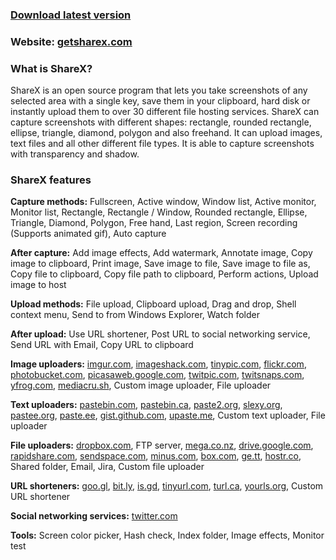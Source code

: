 ### [Download latest version](https://github.com/ShareX/ShareX/releases/latest)

### Website: [getsharex.com](http://www.getsharex.com)

### What is ShareX?

ShareX is an open source program that lets you take screenshots of any selected area with a single key, save them in your clipboard, hard disk or instantly upload them to over 30 different file hosting services. ShareX can capture screenshots with different shapes: rectangle, rounded rectangle, ellipse, triangle, diamond, polygon and also freehand. It can upload images, text files and all other different file types. It is able to capture screenshots with transparency and shadow.

### ShareX features

**Capture methods:**
Fullscreen,
Active window,
Window list,
Active monitor,
Monitor list,
Rectangle,
Rectangle / Window,
Rounded rectangle,
Ellipse,
Triangle,
Diamond,
Polygon,
Free hand,
Last region,
Screen recording (Supports animated gif),
Auto capture

**After capture:**
Add image effects,
Add watermark,
Annotate image,
Copy image to clipboard,
Print image,
Save image to file,
Save image to file as,
Copy file to clipboard,
Copy file path to clipboard,
Perform actions,
Upload image to host

**Upload methods:**
File upload,
Clipboard upload,
Drag and drop,
Shell context menu,
Send to from Windows Explorer,
Watch folder

**After upload:**
Use URL shortener,
Post URL to social networking service,
Send URL with Email,
Copy URL to clipboard

**Image uploaders:**
[imgur.com](http://imgur.com),
[imageshack.com](http://imageshack.com),
[tinypic.com](http://tinypic.com),
[flickr.com](http://flickr.com),
[photobucket.com](http://photobucket.com),
[picasaweb.google.com](http://picasaweb.google.com),
[twitpic.com](http://twitpic.com),
[twitsnaps.com](http://twitsnaps.com),
[yfrog.com](http://yfrog.com),
[mediacru.sh](http://mediacru.sh),
Custom image uploader,
File uploader

**Text uploaders:**
[pastebin.com](http://pastebin.com),
[pastebin.ca](http://pastebin.ca),
[paste2.org](http://paste2.org),
[slexy.org](http://slexy.org),
[pastee.org](http://pastee.org),
[paste.ee](http://paste.ee),
[gist.github.com](http://gist.github.com),
[upaste.me](http://upaste.me),
Custom text uploader,
File uploader

**File uploaders:**
[dropbox.com](http://dropbox.com),
FTP server,
[mega.co.nz](http://mega.co.nz),
[drive.google.com](http://drive.google.com),
[rapidshare.com](http://rapidshare.com),
[sendspace.com](http://sendspace.com),
[minus.com](http://minus.com),
[box.com](http://box.com),
[ge.tt](http://ge.tt),
[hostr.co](http://hostr.co),
Shared folder,
Email,
Jira,
Custom file uploader

**URL shorteners:**
[goo.gl](http://goo.gl),
[bit.ly](http://bitly.com),
[is.gd](http://is.gd),
[tinyurl.com](http://tinyurl.com),
[turl.ca](http://turl.ca),
[yourls.org](http://yourls.org),
Custom URL shortener

**Social networking services:**
[twitter.com](http://twitter.com)

**Tools:**
Screen color picker,
Hash check,
Index folder,
Image effects,
Monitor test
